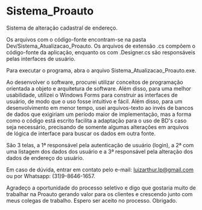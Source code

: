 # Sistema_Proauto
Sistema de alteração cadastral de endereço.

Os arquivos com o código-fonte encontram-se na pasta Dev/Sistema_Atualizacao_Proauto. Os arquivos de extensão .cs compõem o código-fonte da aplicação, enquanto os com .Designer.cs são responsáveis pelas interfaces de usuário.

Para executar o programa, abra o arquivo Sistema_Atualizacao_Proauto.exe.


Ao desenvolver o software, procurei utilizar conceitos de programação orientada a objeto e arquitetura de software. Além disso, para uma melhor usabilidade, utilizei o Windows Forms para construir as interfaces de usuário, de modo que o uso fosse intuitivo e fácil. Além disso, para um desenvolvimento em menor tempo, usei arquivos-texto ao invés de bancos de dados que exigiriam um período maior de implementação, mas a forma como o código está escrito facilita a adaptação para o uso de BD's caso seja necessário, precisando de somente algumas alterações em arquivos de lógica de interface para buscar os dados em outra fonte.

São 3 telas, a 1ª responsável pela autenticação de usuário (login), a 2ª com uma listagem dos dados dos usuário e a 3ª responsável pela alteração dos dados de endereço do usuário.

Em caso de dúvida, entrar em contato pelo e-mail: luizarthur.lp@gmail.com ou por Whatsapp: (31)9-8646-1657.

Agradeço a oportunidade do processo seletivo e digo que gostaria muito de trabalhar na Proauto gerando valor para os clientes e crescendo junto com meus colegas de trabalho. Espero ser aceito no processo. Obrigado.

